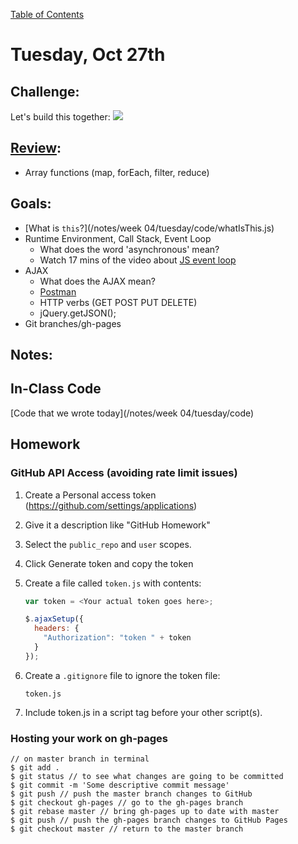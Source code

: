 [Table of Contents](/README.md)

# Tuesday, Oct 27th

## Challenge:
Let's build this together:
![](https://github.com/TIY-Austin-Front-End-Engineering/jquery-tabs/raw/master/tabs.gif)

## [Review](https://github.com/theironyard-frontend-nashville/notes/issues):
* Array functions (map, forEach, filter, reduce)

## Goals:
* [What is `this`?](/notes/week 04/tuesday/code/whatIsThis.js)
* Runtime Environment, Call Stack, Event Loop
	* What does the word 'asynchronous' mean?
	* Watch 17 mins of the video about [JS event loop](https://www.youtube.com/watch?v=8aGhZQkoFbQ)
* AJAX
	* What does the AJAX mean?
	* [Postman](https://chrome.google.com/webstore/detail/postman/fhbjgbiflinjbdggehcddcbncdddomop?hl=en)
	* HTTP verbs (GET POST PUT DELETE)
	* jQuery.getJSON();
* Git branches/gh-pages

## Notes:


## In-Class Code
[Code that we wrote today](/notes/week 04/tuesday/code)

## Homework

### GitHub API Access (avoiding rate limit issues)

1. Create a Personal access token (https://github.com/settings/applications)
2. Give it a description like "GitHub Homework"
3. Select the `public_repo` and `user` scopes.
4. Click Generate token and copy the token
5. Create a file called `token.js` with contents:

    ```js
    var token = <Your actual token goes here>;

    $.ajaxSetup({
      headers: {
        "Authorization": "token " + token
      }
    });
    ```

6. Create a `.gitignore` file to ignore the token file:
    ```
    token.js
    ```

7. Include token.js in a script tag before your other script(s).

### Hosting your work on gh-pages
```
// on master branch in terminal
$ git add .
$ git status // to see what changes are going to be committed
$ git commit -m 'Some descriptive commit message'
$ git push // push the master branch changes to GitHub
$ git checkout gh-pages // go to the gh-pages branch
$ git rebase master // bring gh-pages up to date with master
$ git push // push the gh-pages branch changes to GitHub Pages
$ git checkout master // return to the master branch
```

